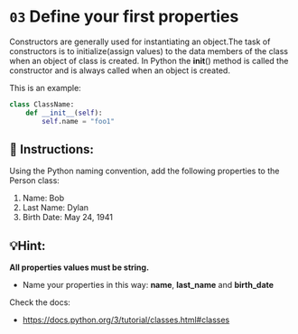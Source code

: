 # `03` Define your first properties
Constructors are generally used for instantiating an object.The task of constructors is to initialize(assign values)
to the data members of the class when an object of class is created.
In Python the __init__() method is called the constructor and is always called when an object is created.

This is an example:

```Python
class ClassName:
    def __init__(self):
        self.name = "foo1"


```

## 📝 Instructions:
Using the Python naming convention, add the following properties to the Person class:

1. Name: Bob
2. Last Name: Dylan
3. Birth Date: May 24, 1941


## 💡Hint:
**All properties values must be string.**
- Name your properties in this way: **name**, **last_name** and **birth_date**



Check the docs:
- https://docs.python.org/3/tutorial/classes.html#classes